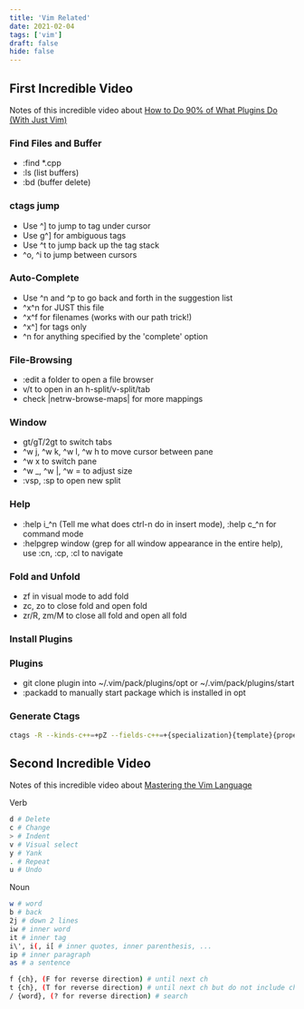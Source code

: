 ```yaml
---
title: 'Vim Related'
date: 2021-02-04
tags: ['vim']
draft: false
hide: false
---
```


## First Incredible Video
Notes of this incredible video about [How to Do 90% of What Plugins Do (With Just Vim)](https://www.youtube.com/watch?v=XA2WjJbmmoM)

### Find Files and Buffer
* :find *.cpp
* :ls (list buffers)
* :bd (buffer delete)

### ctags jump
* Use ^] to jump to tag under cursor
* Use g^] for ambiguous tags
* Use ^t to jump back up the tag stack
* ^o, ^i to jump between cursors

### Auto-Complete
* Use ^n and ^p to go back and forth in the suggestion list
* ^x^n for JUST this file
* ^x^f for filenames (works with our path trick!)
* ^x^] for tags only
* ^n for anything specified by the 'complete' option

### File-Browsing
* :edit a folder to open a file browser
* v/t to open in an h-split/v-split/tab
* check |netrw-browse-maps| for more mappings

### Window 
* gt/gT/2gt to switch tabs
* ^w j, ^w k, ^w l, ^w h to move cursor between pane
* ^w x to switch pane
* ^w _, ^w |, ^w = to adjust size
* :vsp, :sp to open new split

### Help
* :help i_^n (Tell me what does ctrl-n do in insert mode), :help c_^n for command mode
* :helpgrep window (grep for all window appearance in the entire help), use :cn, :cp, :cl to navigate

### Fold and Unfold
* zf in visual mode to add fold
* zc, zo to close fold and open fold
* zr/R, zm/M to close all fold and open all fold

### Install Plugins


### Plugins
* git clone plugin into ~/.vim/pack/plugins/opt or ~/.vim/pack/plugins/start
* :packadd to manually start package which is installed in opt

### Generate Ctags
``` bash
ctags -R --kinds-c++=+pZ --fields-c++=+{specialization}{template}{properties}{captures} --languages=c++ -f
```


## Second Incredible Video
Notes of this incredible video about [Mastering the Vim Language](https://www.youtube.com/watch?v=wlR5gYd6um0)

Verb
``` sh
d # Delete
c # Change
> # Indent
v # Visual select
y # Yank
. # Repeat
u # Undo
```

Noun
``` sh
w # word
b # back
2j # down 2 lines
iw # inner word
it # inner tag
i\', i(, i[ # inner quotes, inner parenthesis, ...
ip # inner paragraph
as # a sentence

f {ch}, (F for reverse direction) # until next ch
t {ch}, (T for reverse direction) # until next ch but do not include ch
/ {word}, (? for reverse direction) # search
```
